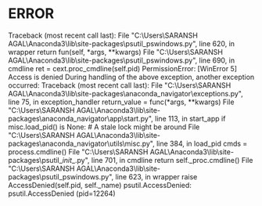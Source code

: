 # ERROR
Traceback (most recent call last): File "C:\Users\SARANSH AGAL\Anaconda3\lib\site-packages\psutil\_pswindows.py", line 620, in wrapper return fun(self, *args, **kwargs) File "C:\Users\SARANSH AGAL\Anaconda3\lib\site-packages\psutil\_pswindows.py", line 690, in cmdline ret = cext.proc_cmdline(self.pid) PermissionError: [WinError 5] Access is denied  During handling of the above exception, another exception occurred:  Traceback (most recent call last): File "C:\Users\SARANSH AGAL\Anaconda3\lib\site-packages\anaconda_navigator\exceptions.py", line 75, in exception_handler return_value = func(*args, **kwargs) File "C:\Users\SARANSH AGAL\Anaconda3\lib\site-packages\anaconda_navigator\app\start.py", line 113, in start_app if misc.load_pid() is None: # A stale lock might be around File "C:\Users\SARANSH AGAL\Anaconda3\lib\site-packages\anaconda_navigator\utils\misc.py", line 384, in load_pid cmds = process.cmdline() File "C:\Users\SARANSH AGAL\Anaconda3\lib\site-packages\psutil\__init__.py", line 701, in cmdline return self._proc.cmdline() File "C:\Users\SARANSH AGAL\Anaconda3\lib\site-packages\psutil\_pswindows.py", line 623, in wrapper raise AccessDenied(self.pid, self._name) psutil.AccessDenied: psutil.AccessDenied (pid=12264)
